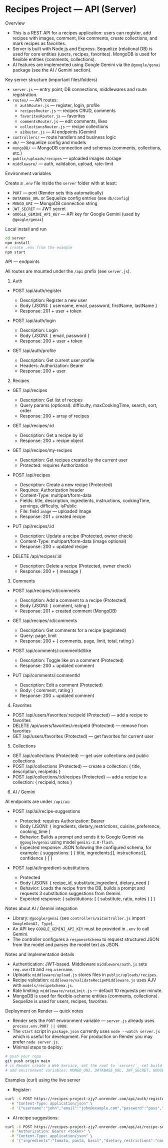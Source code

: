 # Recipes Project — API (Server)

Overview

- This is a REST API for a recipes application: users can register, add recipes with images, comment, like comments, create collections, and mark recipes as favorites.
- Server is built with Node.js and Express. Sequelize (relational DB) is used for core entities (users, recipes, favorites). MongoDB is used for flexible entities (comments, collections).
- AI features are implemented using Google Gemini via the `@google/genai` package (see the AI / Gemini section).

Key server structure (important files/folders)

- `server.js` — entry point, DB connections, middlewares and route registration.
- `routes/` — API routes:
  - `authRouter.js` — register, login, profile
  - `recipesRouter.js` — recipes CRUD, comments
  - `favoritesRouter.js` — favorites
  - `commentsRouter.js` — edit comments, likes
  - `collectionsRouter.js` — recipe collections
  - `aiRouter.js` — AI endpoints (Gemini)
- `controllers/` — route handlers and business logic
- `db/` — Sequelize config and models
- `mongoDB/` — MongoDB connection and schemas (comments, collections, etc.)
- `public/uploads/recipes` — uploaded images storage
- `middleware/` — auth, validation, upload, rate-limit

Environment variables

Create a `.env` file inside the `server` folder with at least:

- `PORT` — port (Render sets this automatically)
- `DATABASE_URL` or Sequelize config entries (see `db/config`)
- `MONGO_URI` — MongoDB connection string
- `JWT_SECRET` — JWT secret
- `GOOGLE_GEMINI_API_KEY` — API key for Google Gemini (used by `@google/genai`)

Local install and run

```bash
cd server
npm install
# create .env from the example
npm start
```

API — endpoints

All routes are mounted under the `/api` prefix (see `server.js`).

1. Auth

- POST /api/auth/register

  - Description: Register a new user
  - Body (JSON): { username, email, password, firstName, lastName }
  - Response: 201 + user + token

- POST /api/auth/login

  - Description: Login
  - Body (JSON): { email, password }
  - Response: 200 + user + token

- GET /api/auth/profile
  - Description: Get current user profile
  - Headers: Authorization: Bearer <token>
  - Response: 200 + user

2. Recipes

- GET /api/recipes

  - Description: Get list of recipes
  - Query params (optional): difficulty, maxCookingTime, search, sort, order
  - Response: 200 + array of recipes

- GET /api/recipes/:id

  - Description: Get a recipe by id
  - Response: 200 + recipe object

- GET /api/recipes/my-recipes

  - Description: Get recipes created by the current user
  - Protected: requires Authorization

- POST /api/recipes

  - Description: Create a new recipe (Protected)
  - Requires: Authorization header
  - Content-Type: multipart/form-data
  - Fields: title, description, ingredients, instructions, cookingTime, servings, difficulty, isPublic
  - File: field `image` — uploaded image
  - Response: 201 + created recipe

- PUT /api/recipes/:id

  - Description: Update a recipe (Protected, owner check)
  - Content-Type: multipart/form-data (image optional)
  - Response: 200 + updated recipe

- DELETE /api/recipes/:id
  - Description: Delete a recipe (Protected, owner check)
  - Response: 200 + { message }

3. Comments

- POST /api/recipes/:id/comments

  - Description: Add a comment to a recipe (Protected)
  - Body (JSON): { comment, rating }
  - Response: 201 + created comment (MongoDB)

- GET /api/recipes/:id/comments

  - Description: Get comments for a recipe (paginated)
  - Query: page, limit
  - Response: 200 + { comments, page, limit, total, rating }

- POST /api/comments/:commentId/like

  - Description: Toggle like on a comment (Protected)
  - Response: 200 + updated comment

- PUT /api/comments/:commentId
  - Description: Edit a comment (Protected)
  - Body: { comment, rating }
  - Response: 200 + updated comment

4. Favorites

- POST /api/users/favorites/:recipeId (Protected) — add a recipe to favorites
- DELETE /api/users/favorites/:recipeId (Protected) — remove from favorites
- GET /api/users/favorites (Protected) — get favorites for current user

5. Collections

- GET /api/collections (Protected) — get user collections and public collections
- POST /api/collections (Protected) — create a collection: { title, description, recipeIds }
- POST /api/collections/:id/recipes (Protected) — add a recipe to a collection: { recipeId, notes }

6. AI / Gemini

AI endpoints are under `/api/ai`:

- POST /api/ai/recipe-suggestions

  - Protected: requires Authorization: Bearer <token>
  - Body (JSON): { ingredients, dietary_restrictions, cuisine_preference, cooking_time }
  - Behavior: Builds a prompt and sends it to Google Gemini via `@google/genai` using model `gemini-2.0-flash`.
  - Expected response: JSON following the configured schema, for example:
    { suggestions: [ { title, ingredients:[], instructions:[], confidence } ] }

- POST /api/ai/ingredient-substitutions
  - Protected
  - Body (JSON): { recipe_id, substitute_ingredient, dietary_need }
  - Behavior: Loads the recipe from the DB, builds a prompt and requests 3 substitution suggestions from Gemini.
  - Expected response: { substitutions: [ { substitute, ratio, notes } ] }

Notes about AI / Gemini integration

- Library: `@google/genai` (see `controllers/aiController.js` import `GoogleGenAI, Type`).
- An API key `GOOGLE_GEMINI_API_KEY` must be provided in `.env` to call Gemini.
- The controller configures a `responseSchema` to request structured JSON from the model and parses the model text as JSON.

Notes and implementation details

- Authentication: JWT-based. Middleware `middleware/auth.js` sets `req.userID` and `req.username`.
- Uploads: `middleware/upload.js` stores files in `public/uploads/recipes`.
- Recipe validation: `middleware/validateRecipeMiddleware.js` uses AJV with `models/recipeSchema.js`.
- Rate limiting: `middleware/rateLimit.js` — default 10 requests per minute.
- MongoDB is used for flexible-scheme entities (comments, collections). Sequelize is used for users, recipes, favorites.

Deployment on Render — quick notes

- Render sets the `PORT` environment variable — `server.js` already uses `process.env.PORT || 8080`.
- The `start` script in `package.json` currently uses `node --watch server.js` which is useful for development. For production on Render you may prefer `node server.js`.
- Minimal steps to deploy:

```bash
# push your repo
git push origin main
# in Render create a Web Service, set the root to `server/`, set build and start commands (if needed) and use `npm start` as the start command
# add environment variables: MONGO_URI, DATABASE_URL, JWT_SECRET, GOOGLE_GEMINI_API_KEY
```

Examples (curl) using the live server

- Register:

```bash
curl -X POST https://recipes-project-zjy7.onrender.com/api/auth/register \
  -H "Content-Type: application/json" \
  -d '{"username":"john","email":"john@example.com","password":"pass","firstName":"John","lastName":"Doe"}'
```

- AI recipe suggestions:

```bash
curl -X POST https://recipes-project-zjy7.onrender.com/api/ai/recipe-suggestions \
  -H "Authorization: Bearer <token>" \
  -H "Content-Type: application/json" \
  -d '{"ingredients":"tomato, pasta, basil","dietary_restrictions":"none","cuisine_preference":"Italian","cooking_time":30}'
```
